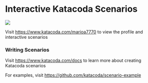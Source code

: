# Interactive Katacoda Scenarios

[![](http://shields.katacoda.com/katacoda/marioa7770/count.svg)](https://www.katacoda.com/marioa7770 "Get your profile on Katacoda.com")

Visit https://www.katacoda.com/marioa7770 to view the profile and interactive scenarios

### Writing Scenarios
Visit https://www.katacoda.com/docs to learn more about creating Katacoda scenarios

For examples, visit https://github.com/katacoda/scenario-example
